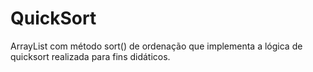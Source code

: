 # QuickSort
ArrayList com método sort() de ordenação que implementa a lógica de quicksort realizada para fins didáticos.
